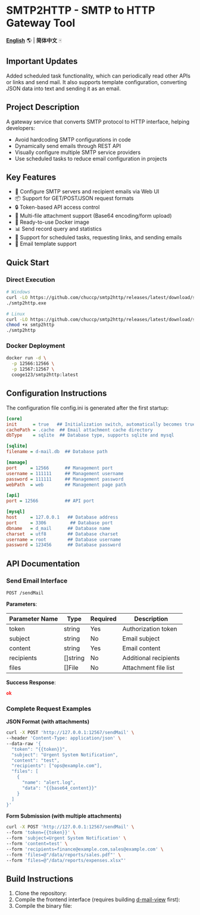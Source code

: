 # SMTP2HTTP - SMTP to HTTP Gateway Tool

**[English](README.md)** 🌎 | **简体中文** 🀄

## Important Updates

Added scheduled task functionality, which can periodically read other APIs or links and send mail. It also supports template configuration, converting JSON data into text and sending it as an email.

## Project Description

A gateway service that converts SMTP protocol to HTTP interface, helping developers:

- Avoid hardcoding SMTP configurations in code
- Dynamically send emails through REST API
- Visually configure multiple SMTP service providers
- Use scheduled tasks to reduce email configuration in projects

## Key Features

- 🚀 Configure SMTP servers and recipient emails via Web UI
- 📦 Support for GET/POST/JSON request formats
- 🔒 Token-based API access control
- 📎 Multi-file attachment support (Base64 encoding/form upload)
- 🐳 Ready-to-use Docker image
- 📊 Send record query and statistics
- 📅 Support for scheduled tasks, requesting links, and sending emails
- 📧 Email template support

## Quick Start

### Direct Execution

```bash
# Windows
curl -LO https://github.com/chuccp/smtp2http/releases/latest/download/smtp2http-windows-amd64.tar.gz
./smtp2http.exe

# Linux
curl -LO https://github.com/chuccp/smtp2http/releases/latest/download/smtp2http-linux-amd64.tar.gz
chmod +x smtp2http
./smtp2http
```


### Docker Deployment

```bash
docker run -d \
  -p 12566:12566 \
  -p 12567:12567 \
  cooge123/smtp2http:latest
```


## Configuration Instructions

The configuration file  config.ini is generated after the first startup:

```ini
[core]
init      = true   ## Initialization switch, automatically becomes true after first startup
cachePath = .cache  ## Email attachment cache directory
dbType    = sqlite  ## Database type, supports sqlite and mysql

[sqlite]
filename = d-mail.db  ## Database path

[manage]
port     = 12566      ## Management port
username = 111111     ## Management username
password = 111111     ## Management password
webPath  = web        ## Management page path

[api]
port = 12566          ## API port

[mysql]
host     = 127.0.0.1   ## Database address
port     = 3306         ## Database port
dbname   = d_mail      ## Database name
charset  = utf8        ## Database charset
username = root        ## Database username
password = 123456      ## Database password
```


## API Documentation

### Send Email Interface

`POST /sendMail`

**Parameters**:

| Parameter Name | Type       | Required | Description           |
|----------------|------------|----------|-----------------------|
| token          | string     | Yes      | Authorization token   |
| subject        | string     | No       | Email subject         |
| content        | string     | Yes      | Email content         |
| recipients     | []string   | No       | Additional recipients |
| files          | []File     | No       | Attachment file list  |

**Success Response**:

```json
ok
```


### Complete Request Examples

**JSON Format (with attachments)**

```bash
curl -X POST 'http://127.0.0.1:12567/sendMail' \
--header 'Content-Type: application/json' \
--data-raw '{
  "token": "{{token}}",
  "subject": "Urgent System Notification",
  "content": "test",
  "recipients": ["ops@example.com"],
  "files": [
    {
      "name": "alert.log",
      "data": "{{base64_content}}"
    }
  ]
}'
```


**Form Submission (with multiple attachments)**

```bash
curl -X POST 'http://127.0.0.1:12567/sendMail' \
--form 'token={{token}}' \
--form 'subject=Urgent System Notification' \
--form 'content=test' \
--form 'recipients=finance@example.com,sales@example.com' \
--form 'files=@"/data/reports/sales.pdf"' \
--form 'files=@"/data/reports/expenses.xlsx"'
```


## Build Instructions

1. Clone the repository:
2. Compile the frontend interface (requires building [d-mail-view](https://github.com/chuccp/d-mail-view) first):
3. Compile the binary file: